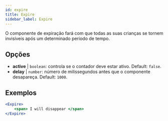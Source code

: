 ```yaml
---
id: expire 
title: Expire
sidebar_label: Expire
---
```


O componente de expiração fará com que todas as suas crianças se tornem invisíveis após um determinado período de tempo.

## Opções

* __active__ | `boolean`: controla se o contador deve estar ativo. Default: `false`.
* __delay__ | `number`: número de milissegundos antes que o componente desapareça. Default: `1000`.


## Exemplos

```jsx live
<Expire>
    <span> I will disappear </span>
</Expire>
```



